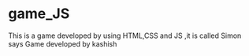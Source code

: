 # game_JS
This is a game developed by using HTML,CSS and JS ,it is called Simon says Game
developed by kashish